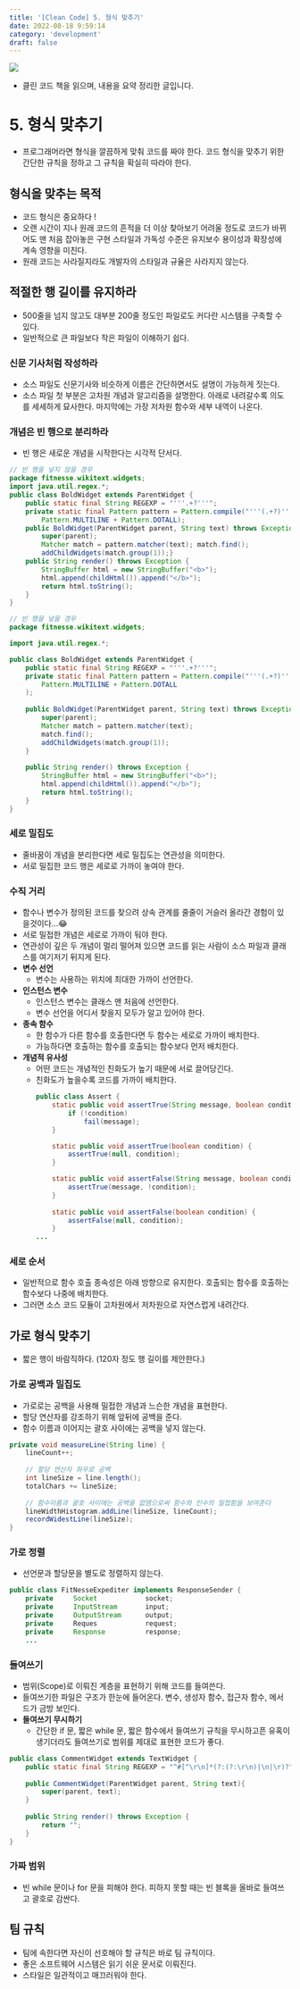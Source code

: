 ```yaml
---
title: '[Clean Code] 5. 형식 맞추기'
date: 2022-08-18 9:59:14
category: 'development'
draft: false
---
```



![](.\images\cleancode.jpg)

- 클린 코드 책을 읽으며, 내용을 요약 정리한 글입니다.

# 5. 형식 맞추기

- 프로그래머라면 형식을 깔끔하게 맞춰 코드를 짜야 한다. 코드 형식을 맞추기 위한 간단한 규칙을 정하고 그 규칙을 확실히 따라야 한다.

## 형식을 맞추는 목적

- 코드 형식은 중요하다 !
- 오랜 시간이 지나 원래 코드의 흔적을 더 이상 찾아보기 어려울 정도로 코드가 바뀌어도 맨 처음 잡아놓은 구현 스타일과 가독성 수준은 유지보수 용이성과 확장성에 계속 영향을 미친다.
- 원래 코드는 사라질지라도 개발자의 스타일과 규율은 사라지지 않는다.

## 적절한 행 길이를 유지하라

- 500줄을 넘지 않고도 대부분 200줄 정도인 파일로도 커다란 시스템을 구축할 수 있다.
- 일반적으로 큰 파일보다 작은 파일이 이해하기 쉽다.

### 신문 기사처럼 작성하라

- 소스 파일도 신문기사와 비슷하게 이름은 간단하면서도 설명이 가능하게 짓는다.
- 소스 파일 첫 부분은 고차원 개념과 알고리즘을 설명한다. 아래로 내려갈수록 의도를 세세하게 묘사한다. 마지막에는 가장 저차원 함수와 세부 내역이 나온다.

### 개념은 빈 행으로 분리하라

- 빈 행은 새로운 개념을 시작한다는 시각적 단서다.

```java
// 빈 행을 넣지 않을 경우
package fitnesse.wikitext.widgets;
import java.util.regex.*;
public class BoldWidget extends ParentWidget {
	public static final String REGEXP = "'''.+?'''";
	private static final Pattern pattern = Pattern.compile("'''(.+?)'''",
		Pattern.MULTILINE + Pattern.DOTALL);
	public BoldWidget(ParentWidget parent, String text) throws Exception {
		super(parent);
		Matcher match = pattern.matcher(text); match.find(); 
		addChildWidgets(match.group(1));}
	public String render() throws Exception { 
		StringBuffer html = new StringBuffer("<b>"); 		
		html.append(childHtml()).append("</b>"); 
		return html.toString();
	} 
}
```

```java
// 빈 행을 넣을 경우
package fitnesse.wikitext.widgets;

import java.util.regex.*;

public class BoldWidget extends ParentWidget {
	public static final String REGEXP = "'''.+?'''";
	private static final Pattern pattern = Pattern.compile("'''(.+?)'''", 
		Pattern.MULTILINE + Pattern.DOTALL
	);
	
	public BoldWidget(ParentWidget parent, String text) throws Exception { 
		super(parent);
		Matcher match = pattern.matcher(text);
		match.find();
		addChildWidgets(match.group(1)); 
	}
	
	public String render() throws Exception { 
		StringBuffer html = new StringBuffer("<b>"); 
		html.append(childHtml()).append("</b>"); 
		return html.toString();
	} 
}
```

### 세로 밀집도

- 줄바꿈이 개념을 분리한다면 세로 밀집도는 연관성을 의미한다.
- 서로 밀집한 코드 행은 세로로 가까이 놓여야 한다.

### 수직 거리

- 함수나 변수가 정의된 코드를 찾으려 상속 관계를 줄줄이 거슬러 올라간 경험이 있을것이다...😂
- 서로 밀접한 개념은 세로로 가까이 둬야 한다.
- 연관성이 깊은 두 개념이 멀리 떨어져 있으면 코드를 읽는 사람이 소스 파일과 클래스를 여기저기 뒤지게 된다.
- **변수 선언**
    - 변수는 사용하는 위치에 최대한 가까이 선언한다.
- **인스턴스 변수**
    - 인스턴스 변수는 클래스 맨 처음에 선언한다.
    - 변수 선언을 어디서 찾을지 모두가 알고 있어야 한다.
- **종속 함수**
    - 한 함수가 다른 함수를 호출한다면 두 함수는 세로로 가까이 배치한다.
    - 가능하다면 호출하는 함수를 호출되는 함수보다 먼저 배치한다.
- **개념적 유사성**
    - 어떤 코드는 개념적인 친화도가 높기 때문에 서로 끌어당긴다.
    - 친화도가 높을수록 코드를 가까이 배치한다.
        ```java
        public class Assert {
            static public void assertTrue(String message, boolean condition) {
                if (!condition) 
                    fail(message);
            }

            static public void assertTrue(boolean condition) { 
                assertTrue(null, condition);
            }

            static public void assertFalse(String message, boolean condition) { 
                assertTrue(message, !condition);
            }
            
            static public void assertFalse(boolean condition) { 
                assertFalse(null, condition);
            } 
        ...
        ```

### 세로 순서

- 일반적으로 함수 호출 종속성은 아래 방향으로 유지한다. 호출되는 함수를 호출하는 함수보다 나중에 배치한다.
- 그러면 소스 코드 모듈이 고차원에서 저차원으로 자연스럽게 내려간다.

## 가로 형식 맞추기

- 짧은 행이 바람직하다. (120자 정도 행 길이를 제안한다.)

### 가로 공백과 밀집도

- 가로로는 공백을 사용해 밀접한 개념과 느슨한 개념을 표현한다.
- 할당 연산자를 강조하기 위해 앞뒤에 공백을 준다.
- 함수 이름과 이어지는 괄호 사이에는 공백을 넣지 않는다.

```java
private void measureLine(String line) { 
	lineCount++;
	
	// 할당 연산자 좌우로 공백
	int lineSize = line.length();
	totalChars += lineSize; 
	
	// 함수이름과 괄호 사이에는 공백을 없앰으로써 함수와 인수의 밀접함을 보여준다
	lineWidthHistogram.addLine(lineSize, lineCount);
	recordWidestLine(lineSize);
}
```

### 가로 정렬

- 선언문과 할당문을 별도로 정렬하지 않는다.

```java
public class FitNesseExpediter implements ResponseSender {
	private		Socket		      socket;
	private 	InputStream 	  input;
	private 	OutputStream 	  output;
	private 	Reques		      request; 		
	private 	Response 	      response;	
	... 
```

### 들여쓰기

- 범위(Scope)로 이뤄진 계층을 표현하기 위해 코드를 들여쓴다.
- 들여쓰기한 파일은 구조가 한눈에 들어온다. 변수, 생성자 함수, 접근자 함수, 메서드가 금방 보인다.
- **들여쓰기 무시하기**
    - 간단한 if 문, 짧은 while 문, 짧은 함수에서 들여쓰기 규칙을 무시하고픈 유혹이 생기더라도 들여쓰기로 범위를 제대로 표현한 코드가 좋다.

```java
public class CommentWidget extends TextWidget {
	public static final String REGEXP = "^#[^\r\n]*(?:(?:\r\n)|\n|\r)?";
	
	public CommentWidget(ParentWidget parent, String text){
		super(parent, text);
	}
	
	public String render() throws Exception {
		return ""; 
	} 
}
```

### 가짜 범위

- 빈 while 문이나 for 문을 피해야 한다. 피하지 못할 때는 빈 블록을 올바로 들여쓰고 괄호로 감싼다.

## 팀 규칙

- 팀에 속한다면 자신이 선호해야 할 규칙은 바로 팀 규칙이다.
- 좋은 소프트웨어 시스템은 읽기 쉬운 문서로 이뤄진다.
- 스타일은 일관적이고 매끄러워야 한다.



